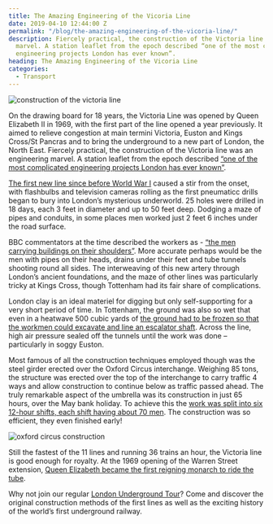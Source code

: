 ```yaml
---
title: The Amazing Engineering of the Vicoria Line
date: 2019-04-10 12:44:00 Z
permalink: "/blog/the-amazing-engineering-of-the-vicoria-line/"
description: Fiercely practical, the construction of the Victoria line was an engineering
  marvel. A station leaflet from the epoch described “one of the most complicated
  engineering projects London has ever known”.
heading: The Amazing Engineering of the Vicoria Line
categories:
  - Transport
---
```


![construction of the victoria line](/uploads/victoria%20line%20construction.jpg)



On the drawing board for 18 years, the Victoria Line was opened by Queen Elizabeth II in 1969, with the first part of the line opened a year previously. It aimed to relieve congestion at main termini Victoria, Euston and Kings Cross/St Pancras and to bring the underground to a new part of London, the North East. Fiercely practical, the construction of the Victoria line was an engineering marvel. A station leaflet from the epoch described [“one of the most complicated engineering projects London has ever known”](https://www.londonreconnections.com/2019/operation-umbrella-rebuilding-oxford-circus/).



[The first new line since before World War I](https://www.theguardian.com/uk-news/2018/aug/21/victoria-underground-line-gets-go-ahead-archive-1962)  caused a stir from the onset, with flashbulbs and television cameras rolling as the first pneumaticc drills began to bury into London’s mysterious underworld. 25 holes were drilled in 18 days, each 3 feet in diameter and up to 50 feet deep. Dodging a maze of pipes and conduits, in some places men worked just 2 feet 6 inches under the road surface.



BBC commentators at the time described the workers as - [“the men carrying buildings on their shoulders”](https://www.youtube.com/watch?v=GwRRSJ_wtIg). More accurate perhaps would be the men with pipes on their heads, drains under their feet and tube tunnels shooting round all sides. The interweaving of this new artery through London’s ancient foundations, and the maze of other lines was particularly tricky at Kings Cross, though Tottenham had its fair share of complications.



London clay is an ideal materiel for digging but only self-supporting for a very short period of time. In Tottenham, the ground was also so wet that even in a heatwave 500 cubic yards of [the ground had to be frozen so that the workmen could excavate and line an escalator shaft](https://www.youtube.com/watch?v=GwRRSJ_wtIg). Across the line, high air pressure sealed off the tunnels until the work was done – particularly in soggy Euston.  



Most famous of all the construction techniques employed though was the steel girder erected over the Oxford Circus interchange. Weighing 85 tons, the structure was erected over the top of the interchange to carry traffic 4 ways and allow construction to continue below as traffic passed ahead. The truly remarkable aspect of the umbrella was its construction in just 65 hours, over the May bank holiday. To achieve this the [work was split into six 12-hour shifts, each shift having about 70 men](https://www.newsteelconstruction.com/wp/an-umbrella-for-oxford-circus/). The construction was so efficient, they even finished early!



![oxford circus construction](/uploads/oxford-circus.jpg)



Still the fastest of the 11 lines and running 36 trains an hour, the Victoria line is good enough for royalty. At the 1969 opening of the Warren Street extension, [Queen Elizabeth became the first reigning monarch to ride the tube](https://www.islingtongazette.co.uk/news/heritage/history-of-the-victoria-line-as-it-turns-50-1-5676417).







Why not join our regular [London Underground Tour](https://www.insiderlondon.com/london/educational-tours/london-underground-and-tube-tour/)? Come and discover the original construction methods of the first lines as well as the exciting history of the world’s first underground railway.
